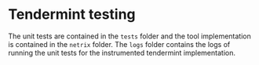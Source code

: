# Tendermint testing

The unit tests are contained in the `tests` folder and the tool implementation is contained in the `netrix` folder. The `logs` folder contains the logs of running the unit tests for the instrumented tendermint implementation.